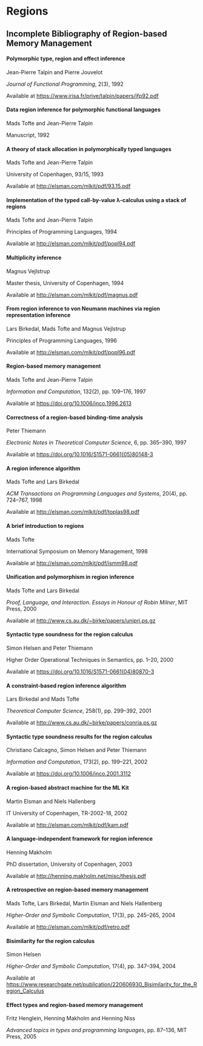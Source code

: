 # Regions

## Incomplete Bibliography of Region-based Memory Management

<div><h4>Polymorphic type, region and effect inference</h4><p>Jean-Pierre Talpin and Pierre Jouvelot</p><p><i>Journal of Functional Programming</i>, 2(3), 1992</p><p>Available at <a href="https://www.irisa.fr/prive/talpin/papers/jfp92.pdf">https://www.irisa.fr/prive/talpin/papers/jfp92.pdf</a></p></div>
<div><h4>Data region inference for polymorphic functional languages</h4><p>Mads Tofte and Jean-Pierre Talpin</p><p>Manuscript, 1992</p></div>
<div><h4>A theory of stack allocation in polymorphically typed languages</h4><p>Mads Tofte and Jean-Pierre Talpin</p><p>University of Copenhagen, 93/15, 1993</p><p>Available at <a href="http://elsman.com/mlkit/pdf/93.15.pdf">http://elsman.com/mlkit/pdf/93.15.pdf</a></p></div>
<div><h4>Implementation of the typed call-by-value λ-calculus using a stack of regions</h4><p>Mads Tofte and Jean-Pierre Talpin</p><p>Principles of Programming Languages, 1994</p><p>Available at <a href="http://elsman.com/mlkit/pdf/popl94.pdf">http://elsman.com/mlkit/pdf/popl94.pdf</a></p></div>
<div><h4>Multiplicity inference</h4><p>Magnus Vejlstrup</p><p>Master thesis, University of Copenhagen, 1994</p><p>Available at <a href="http://elsman.com/mlkit/pdf/magnus.pdf">http://elsman.com/mlkit/pdf/magnus.pdf</a></p></div>
<div><h4>From region inference to von Neumann machines via region representation inference</h4><p>Lars Birkedal, Mads Tofte and Magnus Vejlstrup</p><p>Principles of Programming Languages, 1996</p><p>Available at <a href="http://elsman.com/mlkit/pdf/popl96.pdf">http://elsman.com/mlkit/pdf/popl96.pdf</a></p></div>
<div><h4>Region-based memory management</h4><p>Mads Tofte and Jean-Pierre Talpin</p><p><i>Information and Computation</i>, 132(2), pp. 109–176, 1997</p><p>Available at <a href="https://doi.org/10.1006/inco.1996.2613">https://doi.org/10.1006/inco.1996.2613</a></p></div>
<div><h4>Correctness of a region-based binding-time analysis</h4><p>Peter Thiemann</p><p><i>Electronic Notes in Theoretical Computer Science</i>, 6, pp. 365–390, 1997</p><p>Available at <a href="https://doi.org/10.1016/S1571-0661(05)80148-3">https://doi.org/10.1016/S1571-0661(05)80148-3</a></p></div>
<div><h4>A region inference algorithm</h4><p>Mads Tofte and Lars Birkedal</p><p><i>ACM Transactions on Programming Languages and Systems</i>, 20(4), pp. 724–767, 1998</p><p>Available at <a href="http://elsman.com/mlkit/pdf/toplas98.pdf">http://elsman.com/mlkit/pdf/toplas98.pdf</a></p></div>
<div><h4>A brief introduction to regions</h4><p>Mads Tofte</p><p>International Symposium on Memory Management, 1998</p><p>Available at <a href="http://elsman.com/mlkit/pdf/ismm98.pdf">http://elsman.com/mlkit/pdf/ismm98.pdf</a></p></div>
<div><h4>Unification and polymorphism in region inference</h4><p>Mads Tofte and Lars Birkedal</p><p><i>Proof, Language, and Interaction. Essays in Honour of Robin Milner</i>, MIT Press, 2000</p><p>Available at <a href="http://www.cs.au.dk/~birke/papers/unipri.ps.gz">http://www.cs.au.dk/~birke/papers/unipri.ps.gz</a></p></div>
<div><h4>Syntactic type soundness for the region calculus</h4><p>Simon Helsen and Peter Thiemann</p><p>Higher Order Operational Techniques in Semantics, pp. 1–20, 2000</p><p>Available at <a href="https://doi.org/10.1016/S1571-0661(04)80870-3">https://doi.org/10.1016/S1571-0661(04)80870-3</a></p></div>
<div><h4>A constraint-based region inference algorithm</h4><p>Lars Birkedal and Mads Tofte</p><p><i>Theoretical Computer Science</i>, 258(1), pp. 299–392, 2001</p><p>Available at <a href="http://www.cs.au.dk/~birke/papers/conria.ps.gz">http://www.cs.au.dk/~birke/papers/conria.ps.gz</a></p></div>
<div><h4>Syntactic type soundness results for the region calculus</h4><p>Christiano Calcagno, Simon Helsen and Peter Thiemann</p><p><i>Information and Computation</i>, 173(2), pp. 199–221, 2002</p><p>Available at <a href="https://doi.org/10.1006/inco.2001.3112">https://doi.org/10.1006/inco.2001.3112</a></p></div>
<div><h4>A region-based abstract machine for the ML Kit</h4><p>Martin Elsman and Niels Hallenberg</p><p>IT University of Copenhagen, TR-2002-18, 2002</p><p>Available at <a href="http://elsman.com/mlkit/pdf/kam.pdf">http://elsman.com/mlkit/pdf/kam.pdf</a></p></div>
<div><h4>A language-independent framework for region inference</h4><p>Henning Makholm</p><p>PhD dissertation, University of Copenhagen, 2003</p><p>Available at <a href="http://henning.makholm.net/misc/thesis.pdf">http://henning.makholm.net/misc/thesis.pdf</a></p></div>
<div><h4>A retrospective on region-based memory management</h4><p>Mads Tofte, Lars Birkedal, Martin Elsman and Niels Hallenberg</p><p><i>Higher-Order and Symbolic Computation</i>, 17(3), pp. 245–265, 2004</p><p>Available at <a href="http://elsman.com/mlkit/pdf/retro.pdf">http://elsman.com/mlkit/pdf/retro.pdf</a></p></div>
<div><h4>Bisimilarity for the region calculus</h4><p>Simon Helsen</p><p><i>Higher-Order and Symbolic Computation</i>, 17(4), pp. 347–394, 2004</p><p>Available at <a href="https://www.researchgate.net/publication/220606930_Bisimilarity_for_the_Region_Calculus">https://www.researchgate.net/publication/220606930_Bisimilarity_for_the_Region_Calculus</a></p></div>
<div><h4>Effect types and region-based memory management</h4><p>Fritz Henglein, Henning Makholm and Henning Niss</p><p><i>Advanced topics in types and programming languages</i>, pp. 87–136, MIT Press, 2005</p></div>